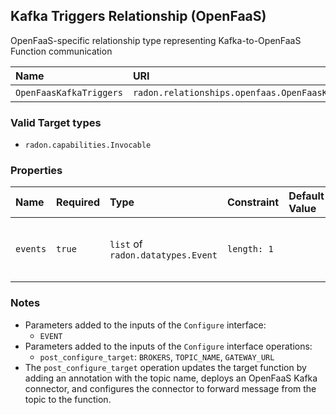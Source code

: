## Kafka Triggers Relationship (OpenFaaS)

OpenFaaS-specific relationship type representing Kafka-to-OpenFaaS Function communication

| Name | URI | Version | Derived From |
|:---- |:--- |:------- |:------------ |
| `OpenFaasKafkaTriggers` | `radon.relationships.openfaas.OpenFaasKafkaTriggers` | 1.0.0 | `radon.relationships.Triggers` |

### Valid Target types

* `radon.capabilities.Invocable`

### Properties

| Name | Required | Type | Constraint | Default Value| Description |
|:---- |:-------- |:---- |:---------- |:-----------  |:----------- |
| `events` | `true` | `list` of `radon.datatypes.Event` | `length: 1` |   | A list of events (1 in this case) of type `radon.datatypes.Event` that are conveyed to the target |

### Notes

* Parameters added to the inputs of the `Configure` interface:
    * `EVENT`
* Parameters added to the inputs of the `Configure` interface operations:
    * `post_configure_target`: `BROKERS`, `TOPIC_NAME`, `GATEWAY_URL`
* The `post_configure_target` operation updates the target function by adding an annotation with the topic name, deploys an OpenFaaS Kafka connector, and configures the connector to forward message from the topic to the function.
